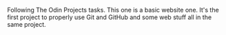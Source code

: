 Following The Odin Projects tasks.
This one is a basic website one.
It's the first project to properly use Git and GitHub and some web stuff all in the same project.